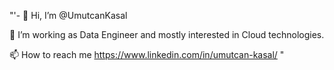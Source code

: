 
"'- 👋 Hi, I’m @UmutcanKasal

👀 I’m working as Data Engineer and mostly interested in Cloud technologies.

📫 How to reach me https://www.linkedin.com/in/umutcan-kasal/ "
